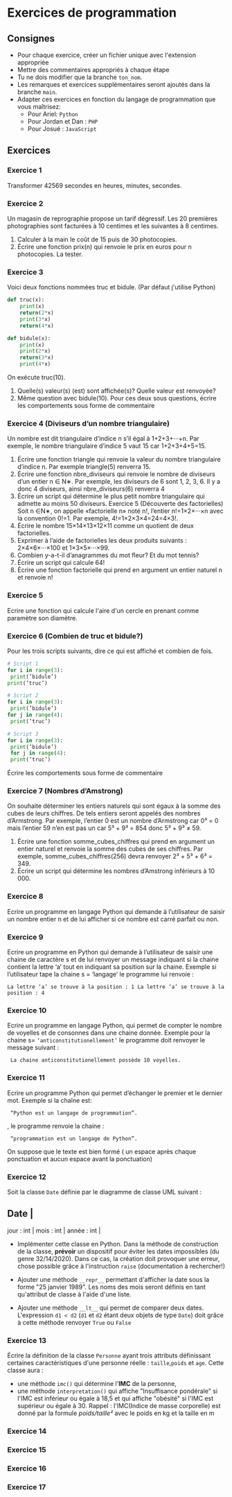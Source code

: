 # Exercices de programmation

## Consignes 
+ Pour chaque exercice, créer un fichier unique avec l'extension appropriée
+ Mettre des commentaires appropriés à chaque étape
+ Tu ne dois modifier que la branche `ton_nom`.
+ Les remarques et exercices supplémentaires seront ajoutés dans la branche `main`.
+ Adapter ces exercices en fonction du langage de programmation que vous maîtrisez:
    - Pour Ariel: `Python`
    - Pour Jordan et Dan : `PHP`
    - Pour Josué : `JavaScript`
## Exercices

### Exercice 1
Transformer 42569 secondes en heures, minutes, secondes.

### Exercice 2
Un magasin de reprographie propose un tarif dégressif. Les 20 premières photographies sont facturées à 10
centimes et les suivantes à 8 centimes.
1. Calculer à la main le coût de 15 puis de 30 photocopies.
2. Écrire une fonction prix(n) qui renvoie le prix en euros pour n photocopies. La tester.

### Exercice 3
Voici deux fonctions nommées truc et bidule. (Par défaut j'utilise Python)
```python
def truc(x):
    print(x)
    return(2*x)
    print(3*x)
    return(4*x)

def bidule(x):
    print(x)
    print(2*x)
    return(3*x)
    print(4*x)    
```


On exécute truc(10).
1. Quelle(s) valeur(s) (est) sont affichée(s)? Quelle valeur est renvoyée?
2. Même question avec bidule(10).
Pour ces deux sous questions, écrire les comportements sous forme de commentaire

### Exercice 4 (Diviseurs d’un nombre triangulaire)
Un nombre est dit triangulaire d’indice n s’il égal à 1+2+3+···+n.
Par exemple, le nombre triangulaire d’indice 5 vaut 15 car 1+2+3+4+5=15.
1. Écrire une fonction triangle qui renvoie la valeur du nombre triangulaire d’indice n.
Par exemple triangle(5) renverra 15.
2. Écrire une fonction nbre_diviseurs qui renvoie le nombre de diviseurs d’un entier n ∈ N∗.
Par exemple, les diviseurs de 6 sont 1, 2, 3, 6. Il y a donc 4 diviseurs, ainsi nbre_diviseurs(6) renverra
4
3. Écrire un script qui détermine le plus petit nombre triangulaire qui admette au moins 50 diviseurs.
Exercice 5 (Découverte des factorielles)
Soit n ∈N∗, on appelle «factorielle n» noté n!, l’entier n!=1×2×···×n avec la convention 0!=1.
Par exemple, 4!=1×2×3×4=24=4×3!.
1. Écrire le nombre 15×14×13×12×11 comme un quotient de deux factorielles.
2. Exprimer à l’aide de factorielles les deux produits suivants : 2×4×6×···×100 et 1×3×5×···×99.
3. Combien y-a-t-il d’anagrammes du mot fleur? Et du mot tennis?
4. Écrire un script qui calcule 64!
5. Écrire une fonction factorielle qui prend en argument un entier naturel n et renvoie n!

### Exercice 5
Ecrire une fonction qui calcule l'aire d'un cercle en prenant comme paramètre son diamètre.

### Exercice 6 (Combien de truc et bidule?)
Pour les trois scripts suivants, dire ce qui est affiché et combien de fois.
```python
# Script 1
for i in range(3):
 print(’bidule’)
print(’truc’)

# Script 2 
for i in range(3):
 print(’bidule’)
for j in range(4):
 print(’truc’)

# Script 3
for i in range(3):
 print(’bidule’)
 for j in range(4):
 print(’truc’)
```
&Eacute;crire les comportements sous forme de commentaire

### Exercice 7 (Nombres d’Amstrong)
On souhaite déterminer les entiers naturels qui sont égaux à la somme des cubes de leurs chiffres. De tels
entiers seront appelés des nombres d’Armstrong.
Par exemple, l’entier 0 est un nombre d’Armstrong car 0&sup3; = 0
mais l’entier 59 n’en est pas un car
5&sup3; + 9&sup3; = 854
donc
5&sup3; + 9&sup3; &ne; 59.
1. Écrire une fonction somme_cubes_chiffres qui prend en argument un entier naturel et renvoie la
somme des cubes de ses chiffres.
Par exemple, somme_cubes_chiffres(256) devra renvoyer
2&sup3; + 5&sup3; + 6&sup3; = 349.
2. Écrire un script qui détermine les nombres d’Amstrong inférieurs à 10 000.

### Exercice 8
Ecrire un programme en langage Python qui demande à l’utilisateur de saisir un nombre entier
n et de lui afficher si ce nombre est carré parfait ou non.


### Exercice 9
Ecrire un programme en Python qui demande à l’utilisateur de saisir une chaine de caractère s
et de lui renvoyer un message indiquant si la chaine contient la lettre ‘a’ tout en indiquant sa
position sur la chaine. Exemple si l’utilisateur tape la chaine s = ‘langage’ le programme lui
renvoie :
```
La lettre ‘a’ se trouve à la position : 1 La lettre ‘a’ se trouve à la position : 4
```

### Exercice 10
Ecrire un programme en langage Python, qui permet de compter le nombre de voyelles et de consonnes dans
une chaine donnée. Exemple pour la chaine s= `‘anticonstitutionellement’` le programme doit
renvoyer le message suivant :
```
 La chaine anticonstitutionellement possède 10 voyelles.
```
### Exercice 11
Ecrire un programme Python qui permet d’échanger le premier et le dernier mot. Exemple si la chaîne est:
```
 “Python est un langage de programmation”.
```
, le programme renvoie la chaine :
```
 “programmation est un langage de Python”.
```
On suppose que le texte est bien formé ( un
espace après chaque ponctuation et aucun espace avant la ponctuation)

### Exercice 12
Soit la classe `Date` définie par le diagramme de classe UML suivant :

Date        |
------------
jour : int  |
mois : int  |
année : int |

+ Implémenter cette classe en Python.
Dans la méthode de construction de la classe, **prévoir** un dispositif pour éviter les dates impossibles (du genre 32/14/2020). Dans ce cas, la création doit provoquer une erreur, chose possible grâce à l'instruction `raise` (documentation à rechercher!)

+ Ajouter une méthode `__repr__` permettant d'afficher la date sous la forme "25 janvier 1989". Les noms des mois seront définis en tant qu'attribut de classe à l'aide d'une liste.

+ Ajouter une méthode `__lt__` qui permet de comparer deux dates. L'expression `d1 < d2` (`d1` et `d2` étant deux objets de type `Date`) doit grâce à cette méthode renvoyer `True` ou `False`

### Exercice 13
&Eacute;crire la définition de la classe `Personne` ayant trois attributs définissant certaines caractéristiques d'une personne réelle : `taille`,`poids` et `age`.
Cette classe aura : 
+ une méthode `imc()` qui détermine l'**IMC** de la personne,
+ une méthode `interpretation()` qui affiche "Insuffisance pondérale" si l'IMC est inférieur ou égale à 18,5 et qui affiche "obésité" si l'IMC est supérieur ou égale à 30.
Rappel : l'IMC(Indice de masse corporelle) est donné par la formule *poids/taille&sup2;* avec le poids en kg et la taille en m

### Exercice 14


### Exercice 15


### Exercice 16


### Exercice 17